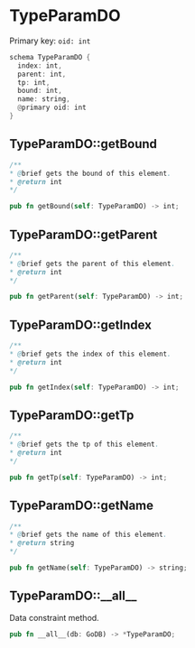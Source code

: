 # TypeParamDO

Primary key: `oid: int`

```rust
schema TypeParamDO {
  index: int,
  parent: int,
  tp: int,
  bound: int,
  name: string,
  @primary oid: int
}
```
## TypeParamDO::getBound

```java
/**
* @brief gets the bound of this element.
* @return int
*/
```
```rust
pub fn getBound(self: TypeParamDO) -> int;
```
## TypeParamDO::getParent

```java
/**
* @brief gets the parent of this element.
* @return int
*/
```
```rust
pub fn getParent(self: TypeParamDO) -> int;
```
## TypeParamDO::getIndex

```java
/**
* @brief gets the index of this element.
* @return int
*/
```
```rust
pub fn getIndex(self: TypeParamDO) -> int;
```
## TypeParamDO::getTp

```java
/**
* @brief gets the tp of this element.
* @return int
*/
```
```rust
pub fn getTp(self: TypeParamDO) -> int;
```
## TypeParamDO::getName

```java
/**
* @brief gets the name of this element.
* @return string
*/
```
```rust
pub fn getName(self: TypeParamDO) -> string;
```
## TypeParamDO::\_\_all\_\_

Data constraint method.

```rust
pub fn __all__(db: GoDB) -> *TypeParamDO;
```
